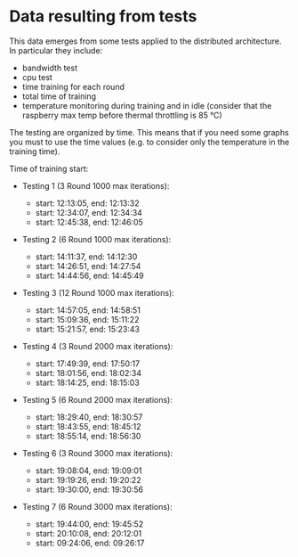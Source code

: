 # Data resulting from tests

This data emerges from some tests applied to the distributed architecture. In particular they include:

- bandwidth test
- cpu test
- time training for each round
- total time of training
- temperature monitoring during training and in idle (consider that the raspberry max temp before thermal throttling is 85 °C)

The testing are organized by time. This means that if you need some graphs you must to use the time values (e.g. to consider only the temperature in the training time).

Time of training start:

- Testing 1 (3 Round 1000 max iterations):
  
    - start: 12:13:05, end: 12:13:32
    - start: 12:34:07, end: 12:34:34
    - start: 12:45:38, end: 12:46:05

- Testing 2 (6 Round 1000 max iterations):
    
    - start: 14:11:37, end: 14:12:30
    - start: 14:26:51, end: 14:27:54
    - start: 14:44:56, end: 14:45:49

- Testing 3 (12 Round 1000 max iterations):
    
    - start: 14:57:05, end: 14:58:51
    - start: 15:09:36, end: 15:11:22
    - start: 15:21:57, end: 15:23:43

- Testing 4 (3 Round 2000 max iterations):
    
    - start: 17:49:39, end: 17:50:17
    - start: 18:01:56, end: 18:02:34
    - start: 18:14:25, end: 18:15:03

- Testing 5 (6 Round 2000 max iterations):
    
    - start: 18:29:40, end: 18:30:57
    - start: 18:43:55, end: 18:45:12
    - start: 18:55:14, end: 18:56:30

- Testing 6 (3 Round 3000 max iterations):
    
    - start: 19:08:04, end: 19:09:01
    - start: 19:19:26, end: 19:20:22
    - start: 19:30:00, end: 19:30:56

- Testing 7 (6 Round 3000 max iterations):
    
    - start: 19:44:00, end: 19:45:52
    - start: 20:10:08, end: 20:12:01
    - start: 09:24:06, end: 09:26:17